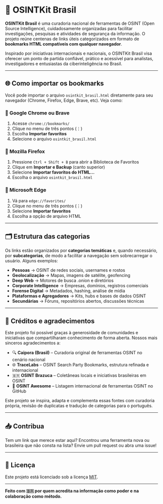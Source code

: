 
# 🧰 OSINTKit Brasil

**OSINTKit Brasil** é uma curadoria nacional de ferramentas de OSINT (Open Source Intelligence), cuidadosamente organizadas para facilitar investigações, pesquisas e atividades de segurança da informação. O projeto reúne centenas de links úteis categorizados em formato de **bookmarks HTML compatíveis com qualquer navegador**.

Inspirado por iniciativas internacionais e nacionais, o OSINTKit Brasil visa oferecer um ponto de partida confiável, prático e acessível para analistas, investigadores e entusiastas da ciberinteligência no Brasil.

---

## 🌐 Como importar os bookmarks

Você pode importar o arquivo `osintkit_brasil.html` diretamente para seu navegador (Chrome, Firefox, Edge, Brave, etc). Veja como:

### 🔹 Google Chrome ou Brave

1. Acesse `chrome://bookmarks/`
2. Clique no menu de três pontos (⋮)
3. Escolha **Importar favoritos**
4. Selecione o arquivo `osintkit_brasil.html`

### 🔹 Mozilla Firefox

1. Pressione `Ctrl + Shift + B` para abrir a Biblioteca de Favoritos
2. Clique em **Importar e Backup** (canto superior)
3. Selecione **Importar favoritos do HTML...**
4. Escolha o arquivo `osintkit_brasil.html`

### 🔹 Microsoft Edge

1. Vá para `edge://favorites/`
2. Clique no menu de três pontos (⋮)
3. Selecione **Importar favoritos**
4. Escolha a opção de arquivo HTML

---

## 🗂️ Estrutura das categorias

Os links estão organizados por **categorias temáticas** e, quando necessário, por **subcategorias**, de modo a facilitar a navegação sem sobrecarregar o usuário. Alguns exemplos:

- **Pessoas** → OSINT de redes sociais, usernames e rostos
- **Geolocalização** → Mapas, imagens de satélite, geofencing
- **Deep Web** → Motores de busca .onion e diretórios
- **Corporate Intelligence** → Empresas, domínios, registros comerciais
- **Forense Digital** → Metadados, hashing, análise de mídia
- **Plataformas e Agregadores** → Kits, hubs e bases de dados OSINT
- **Secundárias** → Fóruns, repositórios abertos, discussões técnicas

---

## 🙌 Créditos e agradecimentos

Este projeto foi possível graças à generosidade de comunidades e iniciativas que compartilharam conhecimento de forma aberta. Nossos mais sinceros agradecimentos a:

- 🔍 **Caipora (Brasil)** – Curadoria original de ferramentas OSINT no cenário nacional
- 🌐 **TraceLabs** – OSINT Search Party Bookmarks, estrutura refinada e internacional
- 🇧🇷 **OSINT Brazuca** – Coletâneas locais e iniciativas brasileiras em OSINT
- 🚀 **OSINT Awesome** – Listagem internacional de ferramentas OSINT no GitHub

Este projeto se inspira, adapta e complementa essas fontes com curadoria própria, revisão de duplicatas e tradução de categorias para o português.

---

## 📥 Contribua

Tem um link que merece estar aqui? Encontrou uma ferramenta nova ou brasileira que não consta na lista? Envie um pull request ou abra uma issue!

---

## 📘 Licença

Este projeto está licenciado sob a licença [MIT](LICENSE).

---

**Feito com 🇧🇷 por quem acredita na informação como poder e na colaboração como método.**
